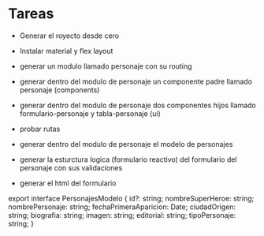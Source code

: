 # Tareas

- Generar el royecto desde cero
- Instalar material y flex layout
- generar un modulo llamado personaje con su routing
- generar dentro del modulo de personaje un componente padre llamado personaje (components)
- generar dentro del modulo de personaje dos componentes hijos llamado formulario-personaje y tabla-personaje (ui)
- probar rutas

- generar dentro del modulo de personaje el modelo de personajes
- generar la esturctura logica (formulario reactivo) del formulario del personaje con sus validaciones
- generar el html del formulario

export interface PersonajesModelo {
id?: string;
nombreSuperHeroe: string;
nombrePersonaje: string;
fechaPrimeraAparicion: Date;
ciudadOrigen: string;
biografia: string;
imagen: string;
editorial: string;
tipoPersonaje: string;
}
